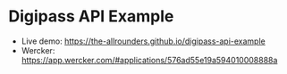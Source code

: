 # Digipass API Example

- Live demo: https://the-allrounders.github.io/digipass-api-example
- Wercker: https://app.wercker.com/#applications/576ad55e19a594010008888a